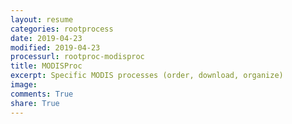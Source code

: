 ```yaml
---
layout: resume
categories: rootprocess
date: 2019-04-23
modified: 2019-04-23
processurl: rootproc-modisproc
title: MODISProc
excerpt: Specific MODIS processes (order, download, organize)
image: 
comments: True
share: True
---
```

